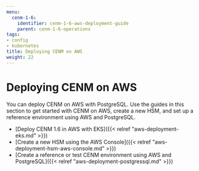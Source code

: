 ```yaml
---
menu:
  cenm-1-6:
    identifier: cenm-1-6-aws-deployment-guide
    parent: cenm-1-6-operations
tags:
- config
- kubernetes
title: Deploying CENM on AWS
weight: 22
---
```


# Deploying CENM on AWS

You can deploy CENM on AWS with PostgreSQL. Use the guides in this section to get started with CENM on AWS, create a new HSM, and set up a reference environment using AWS and PostgreSQL.

* [Deploy CENM 1.6 in AWS with EKS]({{< relref "aws-deployment-eks.md" >}})
* [Create a new HSM using the AWS Console]({{< relref "aws-deployment-hsm-aws-console.md" >}})
* [Create a reference or test CENM environment using AWS and PostgreSQL]({{< relref "aws-deployment-postgressql.md" >}})
